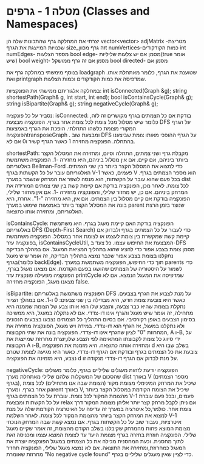 # מטלה 1 - גרפים (Classes and Namespaces)


יצרתי את המחלקה גרף שהתכונות שלה הן 
    vector<vector<int>> adjMatrix -מטריצת שכנויות המייצגת את הגרף
    size_זה גרף מכווןt numVertices-כמות הקודקודים 
    int numEdges- מספר הצלעות
    bool edge- מסמן אם יש צלעות שליליות(true אומר שיש)
    bool weight- מסמן אם זה גרף ממושקל
    bool directed- מסמן אם 

בנוסף מימשתי במחלקה גרף את loadgraph שטוענת את הגרף, כלומר מאתחלת אותו. ואת printgraph שמדפיסה את כמות הקודקודים וכמות הצלעות.


במחלקה אלגוריתם ממישתי את הפונקציות: 
int isConnected(Graph &g);
string shortestPath(Graph& g, int start, int end);
bool isContainsCycle(Graph& g);
string isBipartite(Graph& g);
string negativeCycle(Graph& g);

נסביר על כל פונקציה:
isConnected:
בודקת אם כל הצמתים בגרף מקושרים זה לזה, כלומר שיש מסלול מכל צומת לכל צומת אחר בגרף.
הפונקציה מבצעת DFS על הגרף המקורי מצומת כלשהו התחלתי.
הופכת את הגרף באמצעות הפונקציהtransposeGraph . 
ומבצעת שוב DFS על הגרף ההופכי מאותו צומת שביצענו בהתחלה.
הפונקציה מחזירה 1 כאשר הגרף קשיר ו0 אם לא.

shortestPath:
מקבלת גרף ושני צמתים, התחלה וסיום, ומחזירה את המסלול הקצר ביותר ביניהם, אם קיים. אם אין מסלול ביניהם, היא מחזירה -1.
הפונקציה משתמשת באלגוריתם Bellman-Ford כדי למצוא את המסלול הקצר ביותר בין שני הצמתים. 
האלגוריתם עובר על כל הקשתות בגרף V-1 פעמים, כאשר V הוא מספר הצמתים בגרף. בכל פעם שהוא עובר על הקשתות, הוא מנסה לשפר את המרחק שנשמר במערך dist לכל צומת.
לאחר מכן, הפונקציה בודקת אם קיימת קשת בין שני צמתים המורידה את המרחק ביניהם. אם כן, יש מחזור שלילי, והפונקציה מחזירה -1.
אם אין מחזור שלילי, הפונקציה בודקת אם קיים מסלול בין הצמתים. אם אין, היא מחזירה "-1". אחרת, היא בונה את המסלול הקצר ביותר באמצעות שימוש במערך parent שנוצר בזמן הרצת האלגוריתם, ומחזירה אותו כתוצאה.

isContainsCycle:
הפונקציה בודקת האם קיימת מעגל בגרף. היא משתמשת באלגוריתם DFS (Depth-First Search) 
כדי לעבור על כל הצמתים בגרף ולבדוק אם קיימת קשת שמקשרת בין צומת לעצמו או לצומת אחר במסלול.
הפונקציה משתמשת בפונקציה עזר, isContainsCycleUtil, המבצעת את החיפוש עצמו. 
כל צעד ב-DFS מסמן צומת בצבע אפור כדי להציג שהוא בתהליך המציאת המעגל. 
אם במהלך הבדיקה נתקלנו בצומת בצבע אפור שכבר נמצא בתהליך הבדיקה, זה אומר שיש מעגל בגרף(כלומר backEdge).
תוך כדי החיפוש, הפונקציה משתמשת במערך parents כדי לשמור על היסטוריה של הצמתים שהושגו בפעם הקודמת.
אם מצאנו מעגל בגרף, הפונקציה מפעילה פונקצית עזר printCycle שמדפיסה את המעגל הנמצא. 
אם לא מצאנו מעגל, הפונקציה מחזירה false.

isBipartite:
הפונקציה משתמשת באלגוריתם DFS על מנת לצבוע את הגרף בצבעים.
כאשר היא צובעת צומת חדש, היא מבדילה בין שני צבעים: 0 ו-1. 
אם במהלך הציור נתקלת בצומת שהיא כבר צבעה, והצבע שלו הוא אותו צבע של הצומת שממנה היא מתחילה, זה אומר שיש מעגל והגרף אינו דו-צדדי.
אם לא נתקלה במעגל, היא ממשיכה בסימון הצבעים באופן רקורסיבי.
אם בסיום התהליך כל הצמתים נצבעו בצבעים הנכונים ולא נתקלנו במעגל, אז הגרף הוא דו-צדדי. במידה ויש מעגל, הפונקציה מחזירה את המחרוזת "0" לציון שהגרף אינו דו-צדדי.
הפונקציה בונה את שתי הקבוצות, A ו-B, על ידי סיווג כל צומת לקבוצתו המתאימה לפי הצבע שלו,יוצרת מחרוזת שמייצגת את הקבוצות A ו-B, ומחזירה אותה כתוצאה.
היא מזמנת את הפונקציה d
בשלב שבו היא צובעת את כל הצמתים בגרף ובודקת אם הגרף דו-צדדי.
כאשר היא מגיעה לצומת שטרם נצבע, היא מזמינה את הפונקציה d על מנת לבדוק אם הגרף דו-צדדי מנקודה זו.

negativeCycle:
הפונקציה יודעת לזהות  מעגלים שליליים בגרף, כלומר מעגלים שהסכום של המשקלות שלהם שלילי
מאתחלת מערך dist באורך V (מספר הצמתים בגרף),  שיכיל את המרחק המינימלי מצומת מקור (הצומת שבה אנו מתחילים) לכל צומת אחר בגרף.
ומערך parent באורך V, שיכיל את הצומת הקודמת במסלול הקצר ביותר מהצומת המקור לכל צומת.
עוברת על כל הצמתים בגרף V-1 פעמים, ובכל פעם עוברת על כל הקשתות ומבצעת relax אם ניתן לקבל מרחק קצר יותר אליהן מצומת המקור דרך צומת אחר.
כולמר,כל איטרציה במערך זה עדיפה על האיטרציה הקודמת שלה על מנת למצוא את המרחק הקצר ביותר מהצומת המקור לכל צומת.
לאחר השלמת V-1 איטרציות, נעבור שוב על כל הקשתות בגרף.
אם נמצא קשת שבה המרחק הנוכחי מצומת המוצא פחות מהמרחק שקיבלנו בשלב הקודם מהצומת, זה אומר שקיים מעגל שלילי.
הפונקציה חוזרת בחזרה בגרף מצומת היעד עד לצומת המוצא עצמו ומכניסה זאת לתוך מחסנית.
וכעת המחסנית מכילה את כל הצמתים במעגל
הפונקציה יוצרת  את המעגל כמחרוזת,ומחזירה את התוצאה.
אם לא נמצא מעגל שלילי, הפונקציה תחזיר מחרוזת שאומרת "No negative cycle found" כדי לציין שאין מעגלים שליליים בגרף.

 
    

  
